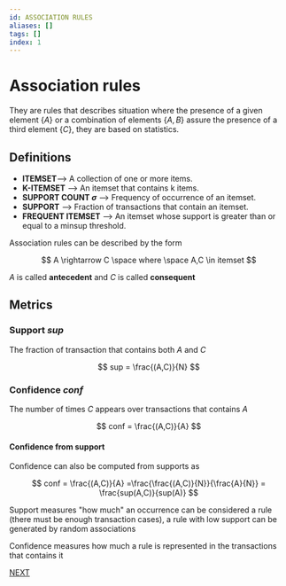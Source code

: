 ```yaml
---
id: ASSOCIATION RULES
aliases: []
tags: []
index: 1
---
```


# Association rules

They are rules that describes situation where the presence of a given element $\{A\}$ or a combination of elements $\{A,B\}$ assure the presence of a third element $\{C\}$, they are based on statistics.

## Definitions

- **ITEMSET**--> A collection of one or more items.
- **K-ITEMSET** --> An itemset that contains k items.
- **SUPPORT COUNT $\sigma$** --> Frequency of occurrence of an itemset.
- **SUPPORT** --> Fraction of transactions that contain an itemset.
- **FREQUENT ITEMSET** --> An itemset whose support is greater than or equal to a minsup threshold.

Association rules can be described by the form

$$
A \rightarrow C \space where \space A,C \in itemset
$$

$A$ is called **antecedent** and $C$ is called **consequent**

## Metrics

### Support  $sup$

The fraction of transaction that contains both $A$ and $C$

$$
sup = \frac{(A,C)}{N}
$$

### Confidence $conf$

The number of times $C$ appears over transactions that contains $A$

$$
conf = \frac{(A,C)}{A}
$$

#### Confidence from support

Confidence can also be computed from supports as

$$
conf = \frac{(A,C)}{A} =\frac{\frac{(A,C)}{N}}{\frac{A}{N}} = \frac{sup(A,C)}{sup(A)}
$$


Support measures "how much" an occurrence can be considered a rule (there must be enough transaction cases), a rule with low support can be generated by random associations

Confidence measures how much a rule is represented in the transactions that contains it

 [NEXT](datamining/association_rules/association_rules_mining.md)
